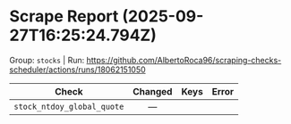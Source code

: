 # Scrape Report (2025-09-27T16:25:24.794Z)

Group: `stocks`  |  Run: https://github.com/AlbertoRoca96/scraping-checks-scheduler/actions/runs/18062151050

| Check | Changed | Keys | Error |
|---|:---:|:--|:--|
| `stock_ntdoy_global_quote` | — |  |  |
